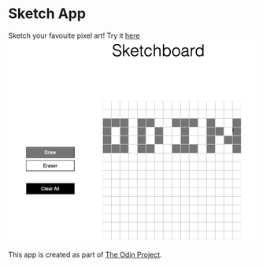 # Sketch App

Sketch your favouite pixel art! Try it [here](https://chokcw.github.io/odin-etch/)
![Etch screenshot](./img/etch-a-scratch.png)

This app is created as part of [The Odin Project](https://www.theodinproject.com/lessons/foundations-etch-a-sketch).